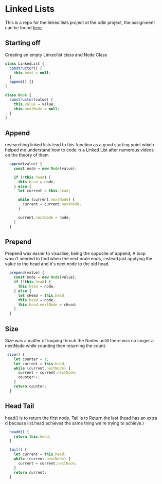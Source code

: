 # Linked Lists

This is a repo for the linked lists project at the odin project, the assignment can be found [here](https://www.theodinproject.com/lessons/javascript-linked-lists).

## Starting off

Creating an empty Linkedlist class and Node Class

```js
class LinkedList {
  constructor() {
    this.head = null;
  }
  append() {}
}

class Node {
  constructor(value) {
    this.value = value;
    this.nextNode = null;
  }
}
```

## Append

researching linked lists lead to this function as a good starting point which helped me understand how to code in a Linked List after numerous videos on the theory of them

```js
  append(value) {
    const node = new Node(value);

    if (!this.head) {
      this.head = node;
    } else {
      let current = this.head;

      while (current.nextNode) {
        current = current.nextNode;
      }

      current.nextNode = node;
    }
  }
```

## Prepend

Prepend was easier to visualise, being the opposite of append, A loop wasn't needed to find when the next node ends, instead just applying the value to the head and it's next node to the old head.

```js
  prepend(value) {
    const node = new Node(value);
    if (!this.head) {
      this.head = node;
    } else {
      let cHead = this.head;
      this.head = node;
      this.head.nextNode = cHead;
    }
  }
```

## Size

Size was a matter of looping throuh the Nodes untill there was no longer a nextNode while counting then returning the count.

```js
 size() {
    let counter = 1;
    let current = this.head;
    while (current.nextNode) {
      current = current.nextNode;
      counter++;
    }
    return counter;
  }
```

## Head Tail

head() is to return the first node, Tail is to Return the last (head has an extra d because list.head achieves the same thing we're trying to achieve.)

```js
  headd() {
    return this.head;
  }

  tail() {
    let current = this.head;
    while (current.nextNode) {
      current = current.nextNode;
    }
    return current;
  }
```
